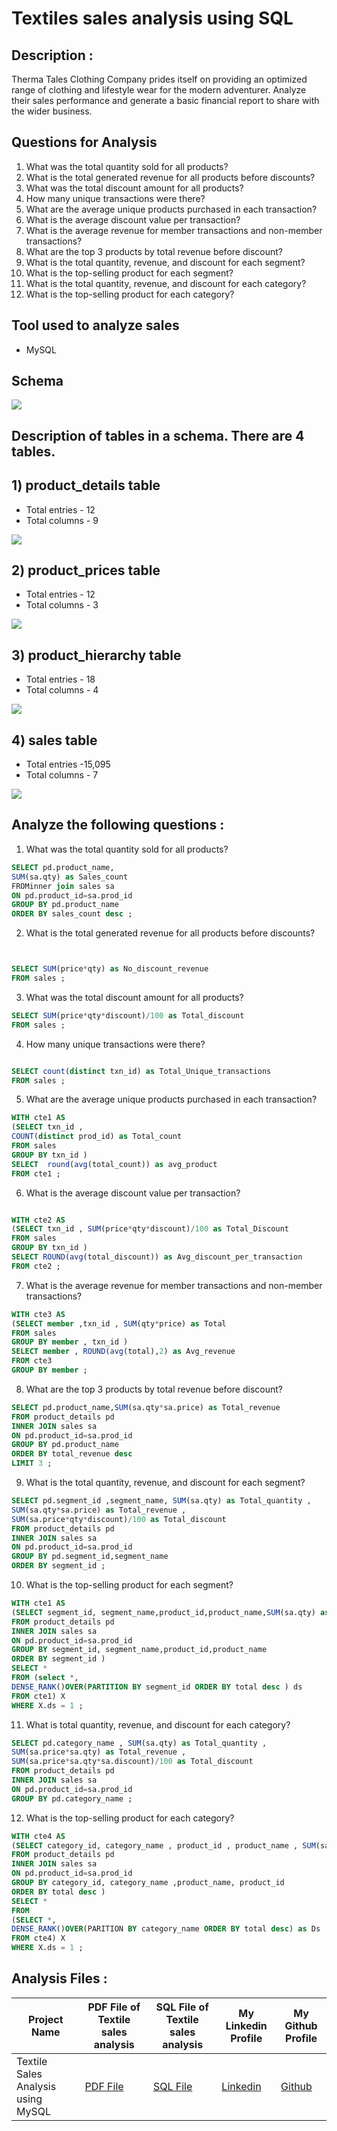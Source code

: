 # Textiles sales analysis using SQL


## Description :
Therma Tales Clothing Company prides itself on providing an optimized range of clothing and lifestyle wear for the modern adventurer. Analyze their sales performance and generate a basic financial report to share with the wider business.

## Questions for Analysis 
1) What was the total quantity sold for all products?
2) What is the total generated revenue for all products before discounts?
3) What was the total discount amount for all products?
4) How many unique transactions were there?
5) What are the average unique products purchased in each transaction?
6) What is the average discount value per transaction?
7) What is the average revenue for member transactions and non-member transactions?
8) What are the top 3 products by total revenue before discount?
9) What is the total quantity, revenue, and discount for each segment?
10) What is the top-selling product for each segment?
11) What is the total quantity, revenue, and discount for each category?
12) What is the top-selling product for each category?

## Tool used to analyze sales 
* MySQL
  
## Schema
<img src = "https://github.com/shubhammeshram01/Textiles-sales-analysis-using-MySQL/blob/main/Schema%20Textile.png">

## Description of tables in a schema. There are 4 tables.

## 1) product_details table

* Total entries - 12
* Total columns - 9


<img src = "https://github.com/shubhammeshram01/Textiles-sales-analysis-using-MySQL/blob/main/product%20details.png">
   


## 2) product_prices table

* Total entries - 12
* Total columns - 3


<img src = "https://github.com/shubhammeshram01/Textiles-sales-analysis-using-MySQL/blob/main/product_prices.png">


   
## 3) product_hierarchy table

* Total entries - 18
* Total columns - 4

  
<img src = "https://github.com/shubhammeshram01/Textiles-sales-analysis-using-MySQL/blob/main/product_hierarchy.png">


   
## 4) sales table

* Total entries -15,095
* Total columns - 7

  
<img src = "https://github.com/shubhammeshram01/Textiles-sales-analysis-using-MySQL/blob/main/sales.png">

## Analyze the following questions :

1) What was the total quantity sold for all products?
```sql
SELECT pd.product_name,
SUM(sa.qty) as Sales_count
FROMinner join sales sa
ON pd.product_id=sa.prod_id 
GROUP BY pd.product_name 
ORDER BY sales_count desc ;

```
2) What is the total generated revenue for all products before discounts?
```sql


SELECT SUM(price*qty) as No_discount_revenue
FROM sales ;
```

3) What was the total discount amount for all products?
```sql
SELECT SUM(price*qty*discount)/100 as Total_discount
FROM sales ;  

```

4) How many unique transactions were there?
```sql

SELECT count(distinct txn_id) as Total_Unique_transactions
FROM sales ;
```

5) What are the average unique products purchased in each transaction?
```sql
WITH cte1 AS
(SELECT txn_id ,
COUNT(distinct prod_id) as Total_count
FROM sales
GROUP BY txn_id )
SELECT  round(avg(total_count)) as avg_product
FROM cte1 ;

```
6) What is the average discount value per transaction?
```sql

WITH cte2 AS
(SELECT txn_id , SUM(price*qty*discount)/100 as Total_Discount
FROM sales
GROUP BY txn_id )
SELECT ROUND(avg(total_discount)) as Avg_discount_per_transaction
FROM cte2 ;
```

7) What is the average revenue for member transactions and non-member transactions?
```sql
WITH cte3 AS
(SELECT member ,txn_id , SUM(qty*price) as Total
FROM sales
GROUP BY member , txn_id )
SELECT member , ROUND(avg(total),2) as Avg_revenue
FROM cte3
GROUP BY member ;

```


8) What are the top 3 products by total revenue before discount?
```sql
SELECT pd.product_name,SUM(sa.qty*sa.price) as Total_revenue
FROM product_details pd
INNER JOIN sales sa
ON pd.product_id=sa.prod_id 
GROUP BY pd.product_name
ORDER BY total_revenue desc
LIMIT 3 ;
```


9) What is the total quantity, revenue, and discount for each segment?
```sql
SELECT pd.segment_id ,segment_name, SUM(sa.qty) as Total_quantity , 
SUM(sa.qty*sa.price) as Total_revenue , 
SUM(sa.price*qty*discount)/100 as Total_discount
FROM product_details pd
INNER JOIN sales sa
ON pd.product_id=sa.prod_id
GROUP BY pd.segment_id,segment_name
ORDER BY segment_id ;
```

10) What is the top-selling product for each segment?
```sql
WITH cte1 AS
(SELECT segment_id, segment_name,product_id,product_name,SUM(sa.qty) as Total
FROM product_details pd
INNER JOIN sales sa
ON pd.product_id=sa.prod_id
GROUP BY segment_id, segment_name,product_id,product_name
ORDER BY segment_id )
SELECT *
FROM (select *,
DENSE_RANK()OVER(PARTITION BY segment_id ORDER BY total desc ) ds
FROM cte1) X
WHERE X.ds = 1 ;
```


11) What is total quantity, revenue, and discount for each category?
```sql
SELECT pd.category_name , SUM(sa.qty) as Total_quantity , 
SUM(sa.price*sa.qty) as Total_revenue , 
SUM(sa.price*sa.qty*sa.discount)/100 as Total_discount 
FROM product_details pd
INNER JOIN sales sa
ON pd.product_id=sa.prod_id
GROUP BY pd.category_name ;

```


12) What is the top-selling product for each category?
```sql
WITH cte4 AS
(SELECT category_id, category_name , product_id , product_name , SUM(sa.qty) as Total
FROM product_details pd
INNER JOIN sales sa
ON pd.product_id=sa.prod_id
GROUP BY category_id, category_name ,product_name, product_id
ORDER BY total desc )
SELECT *
FROM
(SELECT *,
DENSE_RANK()OVER(PARITION BY category_name ORDER BY total desc) as Ds
FROM cte4) X
WHERE X.ds = 1 ;
```

## Analysis Files :

|Project Name| PDF File of Textile sales analysis | SQL File of Textile sales analysis | My Linkedin Profile | My Github Profile|
|-|-|-|-|-|
|Textile Sales Analysis using MySQL|[PDF File](https://github.com/shubhammeshram01/Textiles-sales-analysis-using-MySQL/blob/main/Textile%20SQL.pdf) | [SQL File](https://github.com/shubhammeshram01/Textiles-sales-analysis-using-MySQL/blob/main/my%20textile%20sales.sql) | [Linkedin](https://www.linkedin.com/in/shubhammeshram01/) | [Github](https://github.com/shubhammeshram01)


```

